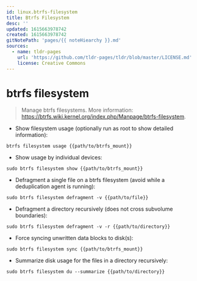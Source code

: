 ```yaml
---
id: linux.btrfs-filesystem
title: Btrfs Filesystem
desc: ''
updated: 1615663978742
created: 1615663978742
gitNotePath: 'pages/{{ noteHiearchy }}.md'
sources:
  - name: tldr-pages
    url: 'https://github.com/tldr-pages/tldr/blob/master/LICENSE.md'
    license: Creative Commons
---
```

# btrfs filesystem

> Manage btrfs filesystems.
> More information: <https://btrfs.wiki.kernel.org/index.php/Manpage/btrfs-filesystem>.

- Show filesystem usage (optionally run as root to show detailed information):

`btrfs filesystem usage {{path/to/btrfs_mount}}`

- Show usage by individual devices:

`sudo btrfs filesystem show {{path/to/btrfs_mount}}`

- Defragment a single file on a btrfs filesystem (avoid while a deduplication agent is running):

`sudo btrfs filesystem defragment -v {{path/to/file}}`

- Defragment a directory recursively (does not cross subvolume boundaries):

`sudo btrfs filesystem defragment -v -r {{path/to/directory}}`

- Force syncing unwritten data blocks to disk(s):

`sudo btrfs filesystem sync {{path/to/btrfs_mount}}`

- Summarize disk usage for the files in a directory recursively:

`sudo btrfs filesystem du --summarize {{path/to/directory}}`

